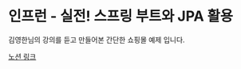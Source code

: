 # 인프런 - 실전! 스프링 부트와 JPA 활용

김영한님의 강의를 듣고 만들어본 간단한 쇼핑몰 예제 입니다.

[노션 링크](https://velog.io/@dh1010a/SpringJPA-%EC%8B%A4%EC%A0%84-%EC%8A%A4%ED%94%84%EB%A7%81%EB%B6%80%ED%8A%B8%EC%99%80-JPA%ED%99%9C%EC%9A%A91-%EC%A0%95%EB%A6%AC)
